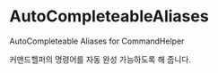# AutoCompleteableAliases
AutoCompleteable Aliases for CommandHelper

커맨드헬퍼의 명령어를 자동 완성 가능하도록 해 줍니다.
